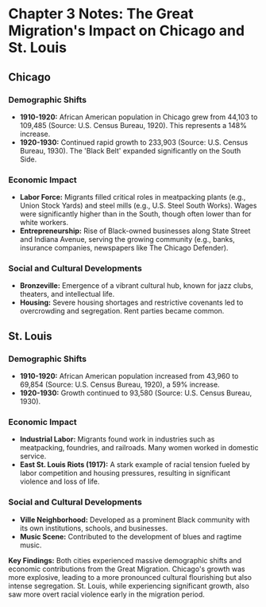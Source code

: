 # Chapter 3 Notes: The Great Migration's Impact on Chicago and St. Louis

## Chicago
### Demographic Shifts
*   **1910-1920:** African American population in Chicago grew from 44,103 to 109,485 (Source: U.S. Census Bureau, 1920). This represents a 148% increase.
*   **1920-1930:** Continued rapid growth to 233,903 (Source: U.S. Census Bureau, 1930). The 'Black Belt' expanded significantly on the South Side.
### Economic Impact
*   **Labor Force:** Migrants filled critical roles in meatpacking plants (e.g., Union Stock Yards) and steel mills (e.g., U.S. Steel South Works). Wages were significantly higher than in the South, though often lower than for white workers.
*   **Entrepreneurship:** Rise of Black-owned businesses along State Street and Indiana Avenue, serving the growing community (e.g., banks, insurance companies, newspapers like The Chicago Defender).
### Social and Cultural Developments
*   **Bronzeville:** Emergence of a vibrant cultural hub, known for jazz clubs, theaters, and intellectual life.
*   **Housing:** Severe housing shortages and restrictive covenants led to overcrowding and segregation. Rent parties became common.

## St. Louis
### Demographic Shifts
*   **1910-1920:** African American population increased from 43,960 to 69,854 (Source: U.S. Census Bureau, 1920), a 59% increase.
*   **1920-1930:** Growth continued to 93,580 (Source: U.S. Census Bureau, 1930).
### Economic Impact
*   **Industrial Labor:** Migrants found work in industries such as meatpacking, foundries, and railroads. Many women worked in domestic service.
*   **East St. Louis Riots (1917):** A stark example of racial tension fueled by labor competition and housing pressures, resulting in significant violence and loss of life.
### Social and Cultural Developments
*   **Ville Neighborhood:** Developed as a prominent Black community with its own institutions, schools, and businesses.
*   **Music Scene:** Contributed to the development of blues and ragtime music.

**Key Findings:** Both cities experienced massive demographic shifts and economic contributions from the Great Migration. Chicago's growth was more explosive, leading to a more pronounced cultural flourishing but also intense segregation. St. Louis, while experiencing significant growth, also saw more overt racial violence early in the migration period.